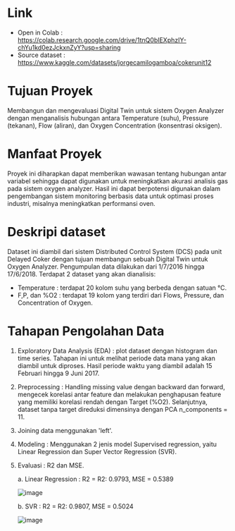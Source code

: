 # Link 
   * Open in Colab : https://colab.research.google.com/drive/1tnQ0bIEXphzIY-chYu1kd0ezJckxnZyY?usp=sharing
   * Source dataset : https://www.kaggle.com/datasets/jorgecamilogamboa/cokerunit12


# **Tujuan Proyek**  
Membangun dan mengevaluasi Digital Twin untuk sistem Oxygen Analyzer dengan menganalisis hubungan antara Temperature (suhu), Pressure (tekanan), Flow (aliran), dan Oxygen Concentration (konsentrasi oksigen).

# **Manfaat Proyek**
Proyek ini diharapkan dapat memberikan wawasan tentang hubungan antar variabel sehingga dapat digunakan untuk meningkatkan akurasi analisis gas pada sistem oxygen analyzer. Hasil ini dapat berpotensi digunakan dalam pengembangan sistem monitoring berbasis data untuk optimasi proses industri, misalnya meningkatkan performansi oven.

# **Deskripi dataset**  
Dataset ini diambil dari sistem Distributed Control System (DCS) pada unit Delayed Coker dengan tujuan membangun sebuah Digital Twin untuk Oxygen Analyzer. Pengumpulan data dilakukan dari 1/7/2016 hingga 17/6/2018.
Terdapat 2 dataset yang akan dianalisis:
 * Temperature : terdapat 20 kolom suhu yang berbeda dengan satuan °C.
 * F,P, dan %O2 : terdapat 19 kolom yang terdiri dari Flows, Pressure, dan Concentration of Oxygen.

# **Tahapan Pengolahan Data**
1. Exploratory Data Analysis (EDA) : plot dataset dengan histogram dan time series. Tahapan ini untuk melihat periode data mana yang akan diambil untuk diproses. Hasil periode waktu yang diambil adalah 15 Februari hingga 9 Juni 2017.
2. Preprocessing : Handling missing value dengan backward dan forward, mengecek korelasi antar feature dan melakukan penghapusan feature yang memiliki korelasi rendah dengan Target (%O2). Selanjutnya, dataset tanpa target direduksi dimensinya dengan PCA n_components = 11.
3. Joining data menggunakan 'left'.
4. Modeling : Menggunakan 2 jenis model Supervised regression, yaitu Linear Regression dan Super Vector Regression (SVR).
5. Evaluasi : R2 dan MSE.
   
   a. Linear Regression : R2 = R2: 0.9793, MSE = 0.5389
   
      ![image](https://github.com/user-attachments/assets/a6419f38-105a-4496-968d-a5d0800ac3d9)

   b. SVR : R2 = R2: 0.9807, MSE = 0.5024
   
      ![image](https://github.com/user-attachments/assets/b84fe65b-f368-4431-9512-e7e56576414d)


